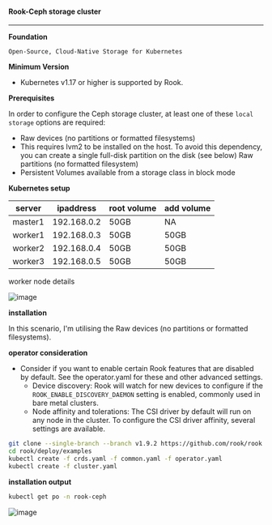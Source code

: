 #### Rook-Ceph storage cluster

---

**Foundation**

`Open-Source, Cloud-Native Storage for Kubernetes`

**Minimum Version**

* Kubernetes v1.17 or higher is supported by Rook.

**Prerequisites**

In order to configure the Ceph storage cluster, at least one of these `local storage` options are required:

* Raw devices (no partitions or formatted filesystems)
* This requires lvm2 to be installed on the host. To avoid this dependency, you can create a single full-disk partition on the disk (see below) Raw partitions (no formatted filesystem)
* Persistent Volumes available from a storage class in block mode

**Kubernetes setup**

|server| ipaddress | root volume | add volume |
|---|---|---|---|
| master1 |192.168.0.2 |50GB|NA|
| worker1 |192.168.0.3 |50GB|50GB
| worker2 |192.168.0.4 |50GB |50GB|
| worker3 |192.168.0.5 |50GB |50GB|

worker node details

![image](https://user-images.githubusercontent.com/57703276/166090888-d1759814-319d-4204-bd5f-7af071f879ce.png)


**installation**

In this scenario, I'm utilising the Raw devices (no partitions or formatted filesystems).

**operator consideration**

* Consider if you want to enable certain Rook features that are disabled by default. See the operator.yaml for these and other advanced settings.
  * Device discovery: Rook will watch for new devices to configure if the `ROOK_ENABLE_DISCOVERY_DAEMON` setting is enabled, commonly used in bare metal clusters.
  * Node affinity and tolerations: The CSI driver by default will run on any node in the cluster. To configure the CSI driver affinity, several settings are available.

```bash
git clone --single-branch --branch v1.9.2 https://github.com/rook/rook.git
cd rook/deploy/examples
kubectl create -f crds.yaml -f common.yaml -f operator.yaml
kubectl create -f cluster.yaml
```
**installation output**

```bash
kubectl get po -n rook-ceph
```

![image](https://user-images.githubusercontent.com/57703276/166090821-af020227-be27-4d08-903c-3d6c4cbdf9d8.png)













